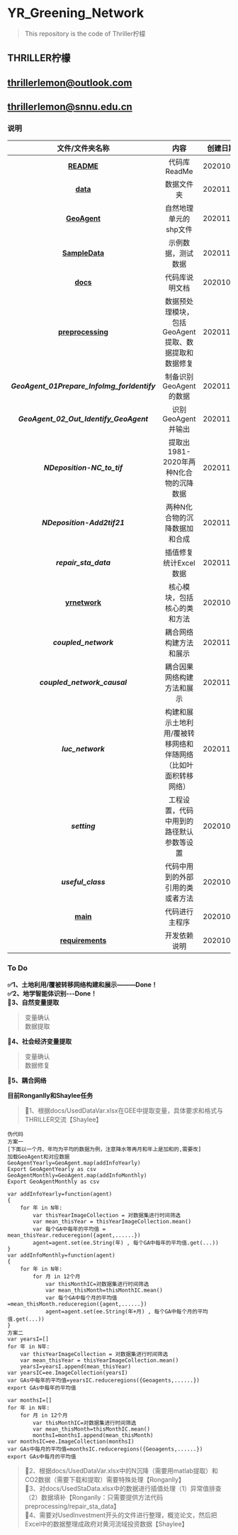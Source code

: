 # YR_Greening_Network

>This repository is the code of Thriller柠檬

## **THRILLER柠檬**

## **thrillerlemon@outlook.com**
## **thrillerlemon@snnu.edu.cn**

### 说明

|文件/文件夹名称|内容|创建日期|备注|
|:-:|:-:|:-:|:-:|
|<u>**README**<u>|代码库ReadMe|20201014|无|
|<u>**data**<u>|数据文件夹|20201111|无|
|<u>**GeoAgent**<u>|自然地理单元的shp文件|20201114|无|
|<u>**SampleData**<u>|示例数据，测试数据|20201120|无|
|<u>**docs**<u>|代码库说明文档|20201014|无|
|<u>**preprocessing**<u>|数据预处理模块，包括GeoAgent提取、数据提取和数据修复|20201117|无|
|**_GeoAgent_01Prepare_InfoImg_forIdentify_**|制备识别GeoAgent的数据|20201111|GEE代码|
|**_GeoAgent_02_Out_Identify_GeoAgent_**|识别GeoAgent并输出|20201111|GEE代码|
|**_NDeposition-NC_to_tif_**|提取出1981-2020年两种N化合物的沉降数据|20201111|matlab代码|
|**_NDeposition-Add2tif21_**|两种N化合物的沉降数据加和合成|20201111|matlab代码|
|**_repair_sta_data_**|插值修复统计Excel数据|20201118|Ronganlly合作|
|<u>**yrnetwork**<u>|核心模块，包括核心的类和方法|20201014|无|
|**_coupled_network_**|耦合网络构建方法和展示|20201122|存档|
|**_coupled_network_causal_**|耦合因果网络构建方法和展示|20201125|无|
|**_luc_network_**|构建和展示土地利用/覆被转移网络和伴随网络（比如叶面积转移网络）|20201101|无|
|**_setting_**|工程设置，代码中用到的路径默认参数等设置|20201014|无|
|**_useful_class_**|代码中用到的外部引用的类或者方法|20201014|无|
|<u>**main**<u>|代码进行主程序|20201014|目前无效|
|<u>**requirements**<u>|开发依赖说明|20201014|无|

### To Do

**✅1、土地利用/覆被转移网络构建和展示———Done！**  
**✅2、地学智能体识别---Done！**  
**📌3、自然变量提取**  
>变量确认  
>数据提取  

**📌4、社会经济变量提取**  
>变量确认  
>数据修复  

**📌5、耦合网络**  


**目前Ronganlly和Shaylee任务**  
>📌1、根据docs/UsedDataVar.xlsx在GEE中提取变量，具体要求和格式与THRILLER交流【Shaylee】  
```
伪代码 
方案一
[下面以一个月、年均为平均的数据为例，注意降水等再月和年上是加和的,需要改]  
加载GeoAgent和对应数据  
GeoAgentYearly=GeoAgent.map(addInfoYearly)  
Export GeoAgentYearly as csv  
GeoAgentMonthly=GeoAgent.map(addInfoMonthly)  
Export GeoAgentMonthly as csv  

var addInfoYearly=function(agent)  
{  
    for 年 in N年:  
        var thisYearImageCollection = 对数据集进行时间筛选  
        var mean_thisYear = thisYearImageCollection.mean()  
        var 每个GA中每年的平均值 = mean_thisYear.reduceregion({agent,......})  
        agent=agent.set(ee.String(年) , 每个GA中每年的平均值.get(...))  
}  
var addInfoMonthly=function(agent)  
{  
    for 年 in N年:  
        for 月 in 12个月  
            var thisMonthIC=对数据集进行时间筛选  
            var mean_thisMonth=thisMonthIC.mean()  
            var 每个GA中每个月的平均值=mean_thisMonth.reduceregion({agent,......})  
            agent=agent.set(ee.String(年+月) , 每个GA中每个月的平均值.get(...))  
}
方案二
var yearsI=[]
for 年 in N年:  
    var thisYearImageCollection = 对数据集进行时间筛选  
    var mean_thisYear = thisYearImageCollection.mean()  
    yearsI=yearsI.append(mean_thisYear)
var yearsIC=ee.ImageCollection(yearsI)
var GAs中每年的平均值=yearsIC.reduceregions({Geoagents,......})  
export GAs中每年的平均值

var monthsI=[]
for 年 in N年:  
    for 月 in 12个月  
        var thisMonthIC=对数据集进行时间筛选  
        var mean_thisMonth=thisMonthIC.mean()
        monthsI=monthsI.append(mean_thisMonth)
var monthsIC=ee.ImageCollection(monthsI)
var GAs中每月的平均值=monthsIC.reduceregions({Geoagents,......})  
export GAs中每月的平均值
```
>📌2、根据docs/UsedDataVar.xlsx中的N沉降（需要用matlab提取）和CO2数据（需要下载和提取）需要特殊处理【Ronganlly】  
>📌3、对docs/UsedStaData.xlsx中的数据进行插值处理（1）异常值排查（2）数据填补【Ronganlly：只需要提供方法代码preprocessing/repair_sta_data】  
>📌4、需要对UsedInvestment开头的文件进行整理，概览论文，然后把Excel中的数据整理成政府对黄河流域投资数据【Shaylee】  
